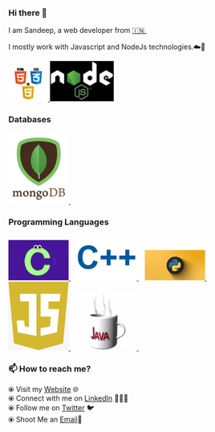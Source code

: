 ### Hi there 👋

I am Sandeep, a web developer from [🇮🇳 ](https://en.wikipedia.org/wiki/India)&nbsp; 

I mostly work with  Javascript and NodeJs technologies.☁️🚀

<p>
<a href="https://www.w3.org/wiki/The_web_standards_model_-_HTML_CSS_and_JavaScript" target="_blank" >
     <img src="https://github.com/Sandeep228/Sandeep228/blob/master/assets/html-css-js.png" height="70" />
 </a>
 <a href="https://nodejs.org/en/docs/" target="_blank">
   <img src="https://github.com/Sandeep228/Sandeep228/blob/master/assets/nodejs.png" height="80"/>
 </a>
 </p>
 
 ### Databases
 <p>
  <a href="https://www.mongodb.com/" target="_blank" >
    <img src="https://github.com/Sandeep228/Sandeep228/blob/master/assets/mongo.gif" width="120">
  </a>&nbsp;&nbsp;
</p>

 ### Programming Languages
  <p>
   <a href="https://en.cppreference.com/w/c/language"  target="_blank" >
    <img src="https://github.com/Sandeep228/Sandeep228/blob/master/assets/c.png" width="120">
   </a>&nbsp;&nbsp;
  
   <a href="http://www.cplusplus.com/doc/tutorial/"  target="_blank" >
    <img src="https://github.com/Sandeep228/Sandeep228/blob/master/assets/c++.png" width="120">
   </a>&nbsp;&nbsp;
  
   <a href="https://www.python.org/doc/" target="_blank" >
    <img src="https://github.com/Sandeep228/Sandeep228/blob/master/assets/python.gif" width="120">
   </a>&nbsp;&nbsp;

   <a href="https://developer.mozilla.org/en-US/docs/Web/JavaScript"  target="_blank" >
    <img src="https://github.com/Sandeep228/Sandeep228/blob/master/assets/javascript.jpg" width="120">
   </a>&nbsp;&nbsp;
 
   <a href="https://docs.oracle.com/en/java/"  target="_blank" >
    <img src="https://github.com/Sandeep228/Sandeep228/blob/master/assets/java.gif" width="120">
   </a>&nbsp;&nbsp;
   
  </p>
 
### 📫 How to reach me? 

  ⦿ Visit my [Website]() 🌐 <br>
  ⦿ Connect with me on [LinkedIn](https://www.linkedin.com/in/sandeep-kumar-srivastava-8470ba171/) 👨🏻‍💻 <br>
  ⦿ Follow me on [Twitter](https://twitter.com/sd769113) 🐦 <br>
  ⦿ Shoot Me an [Email](mailto:sd769113@gmail.com)💌<br>
  

